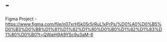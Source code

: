 # -
Figma Project - https://www.figma.com/file/n07xrH5k05r5rRuL1xPrPs/%D0%A0%D0%B5%D0%B3%D0%B8%D1%81%D1%82%D1%80%D0%B0%D1%82%D1%83%D1%80%D0%B0?t=QWaiH9A9YSc9u3aM-6